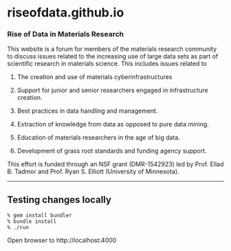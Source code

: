 # riseofdata.github.io

### Rise of Data in Materials Research

This website is a forum for members of the materials research community to
discuss issues related to the increasing use of large data sets as part of
scientific research in materials science.  This includes issues related to

1. The creation and use of materials cyberinfrastructures

2. Support for junior and senior researchers engaged in infrastructure creation.

3. Best practices in data handling and management.

4. Extraction of knowledge from data as opposed to pure data mining.

5. Education of materials researchers in the age of big data.

6. Development of grass root standards and funding agency support.

This effort is funded through an NSF grant (DMR-1542923) led by
Prof. Ellad B. Tadmor and Prof. Ryan S. Elliott (University of Minnesota).

---

## Testing changes locally

    % gem install bundler
    % bundle install
    % ./run

Open browser to http://localhost:4000
